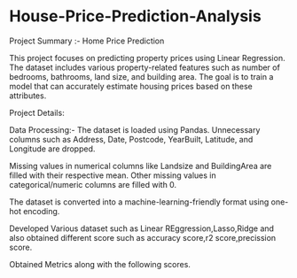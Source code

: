 # House-Price-Prediction-Analysis

Project Summary :- Home Price Prediction

This project focuses on predicting property prices using Linear Regression. The dataset includes various property-related features such as number of bedrooms, bathrooms, land size, and building area. The goal is to train a model that can accurately estimate housing prices based on these attributes.

Project Details:

Data Processing:- The dataset is loaded using Pandas. Unnecessary columns such as Address, Date, Postcode, YearBuilt, Latitude, and Longitude are dropped. 

Missing values in numerical columns like Landsize and BuildingArea are filled with their respective mean. Other missing values in categorical/numeric columns are filled with 0. 

The dataset is converted into a machine-learning-friendly format using one-hot encoding.

Developed Various dataset such as Linear REggression,Lasso,Ridge and also obtained different score such as accuracy score,r2 score,precission score.

Obtained Metrics along with the following scores.
